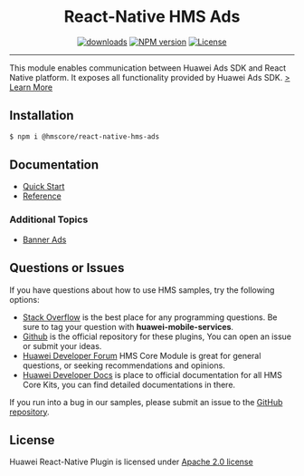 <p align="center">
  <h1 align="center">React-Native HMS Ads</h1>
</p>

<p align="center">
  <a href="https://www.npmjs.com/package/@hmscore/react-native-hms-ads"><img src="https://img.shields.io/npm/dm/@hmscore/react-native-hms-ads?color=%23007EC6&style=for-the-badge" alt="downloads"></a>
  <a href="https://www.npmjs.com/package/@hmscore/react-native-hms-ads"><img src="https://img.shields.io/npm/v/@hmscore/react-native-hms-ads?color=%23ed2a1c&style=for-the-badge" alt="NPM version"></a>
  <a href="./LICENSE"><img src="https://img.shields.io/npm/l/@hmscore/react-native-hms-ads.svg?color=%3bcc62&style=for-the-badge" alt="License"></a>
</p>

---

This module enables communication between Huawei Ads SDK and React Native platform. It exposes all functionality provided by Huawei Ads SDK.
[> Learn More](https://developer.huawei.com/consumer/en/doc/development/HMS-Plugin-Guides/introduction-0000001050196714?ha_source=hms1)

## Installation

```bash
$ npm i @hmscore/react-native-hms-ads
```

## Documentation

- [Quick Start](https://developer.huawei.com/consumer/en/doc/development/HMS-Plugin-Guides/publisher-service-reporting-0000001074651726?ha_source=hms1)
- [Reference](https://developer.huawei.com/consumer/en/doc/development/HMS-Plugin-References-V1/overview-0000001073228987-V1?ha_source=hms1)

### Additional Topics

- [Banner Ads](https://developer.huawei.com/consumer/en/doc/development/HMS-Plugin-Guides/banner-0000001050439147?ha_source=hms1) 

## Questions or Issues

If you have questions about how to use HMS samples, try the following options:

- [Stack Overflow](https://stackoverflow.com/questions/tagged/huawei-mobile-services) is the best place for any programming questions. Be sure to tag your question with
  **huawei-mobile-services**.
- [Github](https://github.com/HMS-Core/hms-react-native-plugin) is the official repository for these plugins, You can open an issue or submit your ideas.
- [Huawei Developer Forum](https://forums.developer.huawei.com/forumPortal/en/home?fid=0101187876626530001&ha_source=hms1) HMS Core Module is great for general questions, or seeking recommendations and opinions.
- [Huawei Developer Docs](https://developer.huawei.com/consumer/en/doc/overview/HMS-Core-Plugin?ha_source=hms1) is place to official documentation for all HMS Core Kits, you can find detailed documentations in there.

If you run into a bug in our samples, please submit an issue to the [GitHub repository](https://github.com/HMS-Core/hms-react-native-plugin).

## License

Huawei React-Native Plugin is licensed under [Apache 2.0 license](LICENSE)
